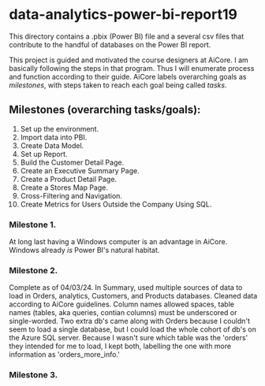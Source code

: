 # data-analytics-power-bi-report19

This directory contains a .pbix (Power BI) file and a several csv files that contribute to the handful of databases on the Power BI report. 

This project is guided and motivated the course designers at AiCore. I am basically following the steps in that program. Thus I will enumerate process and function according to their guide. AiCore labels overarching goals as *milestones*, with steps taken to reach each goal being called *tasks*.

## Milestones (overarching tasks/goals): 
1. Set up the environment. 
2. Import data into PBI. 
3. Create Data Model. 
4. Set up Report. 
5. Build the Customer Detail Page. 
6. Create an Executive Summary Page. 
7. Create a Product Detail Page.
8. Create a Stores Map Page. 
9. Cross-Filtering and Navigation. 
10. Create Metrics for Users Outside the Company Using SQL. 

### Milestone 1. 
At long last having a Windows computer is an advantage in AiCore. Windows already *is* Power BI's natural habitat. 

### Milestone 2. 
Complete as of 04/03/24. In Summary, used multiple sources of data to load in Orders, analytics, Customers, and Products databases. Cleaned data according to AiCore guidelines. Column names allowed spaces, table names (tables, aka queries, contian columns) must be underscored or single-worded. Two extra db's came along with Orders because I couldn't seem to load a single database, but I could load the whole cohort of db's on the Azure SQL server. Because I wasn't sure which table was the 'orders' they intended for me to load, I kept both, labelling the one with more information as 'orders_more_info.' 

### Milestone 3. 


